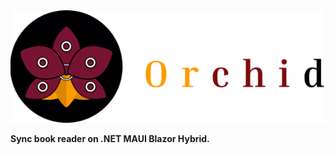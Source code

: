 <img src="social-media-preview.png" max-height="150px" alt="Orchid logo with title">

**Sync book reader on .NET MAUI Blazor Hybrid.**
